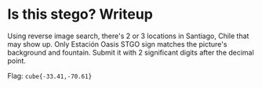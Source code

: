 # Is this stego? Writeup

Using reverse image search, there's 2 or 3 locations in Santiago, Chile that may show up.
Only Estación Oasis STGO sign matches the picture's background and fountain.
Submit it with 2 significant digits after the decimal point.

Flag: `cube{-33.41,-70.61}`